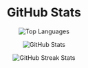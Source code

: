 <h1 align="center">GitHub Stats</h1>
<p align="center">
  <img align="center" src="https://github-readme-stats.vercel.app/api/top-langs?username=cotamilhas&show_icons=true&locale=en&layout=compact&theme=dark" alt="Top Languages">
</p>
<p align="center">
  <img align="center" src="https://github-readme-stats.vercel.app/api?username=cotamilhas&theme=dark&show_icons=false&locale=en" alt="GitHub Stats">
</p>
<p align="center">
  <img align="center" src="https://github-readme-streak-stats.herokuapp.com/?user=cotamilhas&theme=dark" alt="GitHub Streak Stats">
</p>
